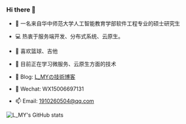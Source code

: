 ### Hi there 👋

<!--
**xxxuuu/xxxuuu** is a ✨ _special_ ✨ repository because its `README.md` (this file) appears on your GitHub profile.

Here are some ideas to get you started:

- 🔭 I’m currently working on ...
- 🌱 I’m currently learning ...
- 👯 I’m looking to collaborate on ...
- 🤔 I’m looking for help with ...
- 💬 Ask me about ...
- 📫 How to reach me: ...
- 😄 Pronouns: ...
- ⚡ Fun fact: ...
-->

- 🔭 一名来自华中师范大学人工智能教育学部软件工程专业的硕士研究生
- 💻 热衷于服务端开发、分布式系统、云原生。
- 🎈 喜欢篮球、吉他
- 🌱 目前正在学习微服务、云原生方面的技术
  
- 📗 Blog: [L_MYの技術博客](http://8.142.142.69:8090/) 
- 💬 Wechat: WX15006697131
- 📫 Email: [1910260504@qq.com](mailto:1910260504@qq.com)

<img alt="L_MY's GitHub stats" src="https://github-readme-stats.vercel.app/api?username=liu12589&show_icons=true&theme=dark&count_private=true"/>
</td>
<!--
<table>
<tr>
<td>
<img alt="XUQING's GitHub stats" src="https://github-readme-stats-liart-theta.vercel.app/api?username=xxxuuu&count_private=true&show_icons=true&include_all_commits=true&hide_title=true"/>
</td>
<td>
<img alt="" src="https://github.com/xxxuuu/github-stats/blob/master/generated/languages.svg"/>
</td>
</tr>
</table>
-->
